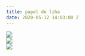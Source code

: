 ```yaml
---
title: papel de liha
date: 2020-05-12 14:03:00 Z
---
```


<img src="../uploads/washing1.jpg"/>

<br/>

<img src="..//uploads/washing2.5.jpg"/>

<br/>

<img src="../uploads/washing3.1.jpg"/>

<br/><br/>
